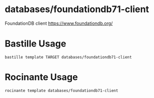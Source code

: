 # databases/foundationdb71-client
FoundationDB client
https://www.foundationdb.org/

# Bastille Usage
```shell
bastille template TARGET databases/foundationdb71-client
```

# Rocinante Usage
```shell
rocinante template databases/foundationdb71-client
```
